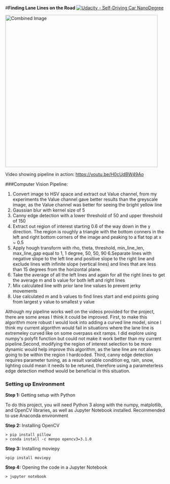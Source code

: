 #**Finding Lane Lines on the Road** 
[![Udacity - Self-Driving Car NanoDegree](https://s3.amazonaws.com/udacity-sdc/github/shield-carnd.svg)](http://www.udacity.com/drive)

<img src="laneLines_thirdPass.jpg" width="480" alt="Combined Image" />

Video showing pipeline in action: https://youtu.be/H0cUdBW49Ao

###Computer Vision Pipeline:

1. Convert image to HSV space and extract out Value channel, from my experiments the Value channel gave better
results than the greyscale image, as the Value channel was better for seeing the bright yellow line
2. Gaussian blur with kernel size of 5
3. Canny edge detection with a lower threshold of 50 and upper threshold of 150
4. Extract out region of interest starting 0.6 of the way down in the y direction. The region is roughly a triangle
with the bottom conners in the left and right bottom corners of the image and peaking to a flat top at x ~ 0.5
5. Apply hough transform with rho, theta, threshold, min_line_len, max_line_gap equal to 1, 1 degree, 50, 50, 90
6.Separate lines with negative slope to the left line and positive slope to the right line and exclude lines with
infinite slope (vertical lines) and lines that are less than 15 degrees from the horizontal plane.
7. Take the average of all the left lines and again for all the right lines to get the average m and b value for
both left and right lines
8. Mix calculated line with prior lane line values to prevent jerky movements
9. Use calculated m and b values to find lines start and end points going from largest y value to smallest y value

Although my pipeline works well on the videos provided for the project, there are some areas I think it could be improved.
First, to make this algorithm more robust I would look into adding a curved line model, since I think my current
algorithm would fail in situations where the lane line is extremeley curved like on some overpass exit ramps. I did
explore using numpy's polyfit function but could not make it work better than my current pipeline.Second, modifying
the region of interest selection to be more dynamic would help improve this algorithm, as the lane line are not always 
going to be within the region I hardcoded. Third, canny edge detection requires parameter tuning, as a result 
variable condition eg, rain, snow, lighting could mean it needs to be retuned, therefore using a parameterless
edge detection method would be beneficial in this situation. 


### Setting up Environment

**Step 1:** Getting setup with Python

To do this project, you will need Python 3 along with the numpy, matplotlib, and OpenCV libraries, as well as Jupyter Notebook installed. Recommended to use Anaconda environment

**Step 2:** Installing OpenCV

`> pip install pillow`  
`> conda install -c menpo opencv3=3.1.0`

**Step 3:** Installing moviepy  

`>pip install moviepy`  

**Step 4:** Opening the code in a Jupyter Notebook

`> jupyter notebook`
